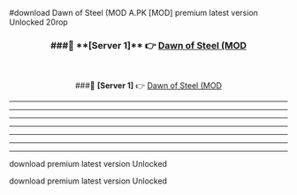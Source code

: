 #download Dawn of Steel (MOD A.PK [MOD] premium latest version Unlocked 20rop 



<div align="center">
<h3>###🔹 **[Server 1]** 👉 <a href="https://download1apk.web.app/">Dawn of Steel (MOD</a></h3><br>


###🔹 **[Server 1]** 👉 <a href="https://download1apk.web.app/">Dawn of Steel (MOD</a></h3>
</div>



----------------------------------------------------------

----------------------------------------------------------

----------------------------------------------------------

----------------------------------------------------------

----------------------------------------------------------

----------------------------------------------------------

----------------------------------------------------------

download premium latest version Unlocked

download premium latest version Unlocked
